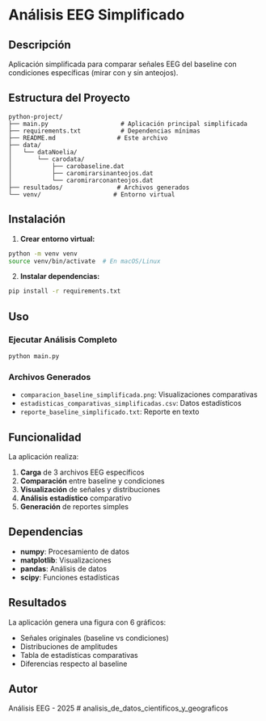 # Análisis EEG Simplificado

## Descripción
Aplicación simplificada para comparar señales EEG del baseline con condiciones específicas (mirar con y sin anteojos).

## Estructura del Proyecto
```
python-project/
├── main.py                    # Aplicación principal simplificada
├── requirements.txt           # Dependencias mínimas
├── README.md                 # Este archivo
├── data/
│   └── dataNoelia/
│       └── carodata/
│           ├── carobaseline.dat
│           ├── caromirarsinanteojos.dat
│           └── caromirarconanteojos.dat
├── resultados/               # Archivos generados
└── venv/                    # Entorno virtual
```

## Instalación

1. **Crear entorno virtual:**
```bash
python -m venv venv
source venv/bin/activate  # En macOS/Linux
```

2. **Instalar dependencias:**
```bash
pip install -r requirements.txt
```

## Uso

### Ejecutar Análisis Completo
```bash
python main.py
```

### Archivos Generados
- `comparacion_baseline_simplificada.png`: Visualizaciones comparativas
- `estadisticas_comparativas_simplificadas.csv`: Datos estadísticos
- `reporte_baseline_simplificado.txt`: Reporte en texto

## Funcionalidad

La aplicación realiza:
1. **Carga** de 3 archivos EEG específicos
2. **Comparación** entre baseline y condiciones
3. **Visualización** de señales y distribuciones
4. **Análisis estadístico** comparativo
5. **Generación** de reportes simples

## Dependencias

- **numpy**: Procesamiento de datos
- **matplotlib**: Visualizaciones
- **pandas**: Análisis de datos
- **scipy**: Funciones estadísticas

## Resultados

La aplicación genera una figura con 6 gráficos:
- Señales originales (baseline vs condiciones)
- Distribuciones de amplitudes
- Tabla de estadísticas comparativas
- Diferencias respecto al baseline

## Autor
Análisis EEG - 2025 # analisis_de_datos_cientificos_y_geograficos

